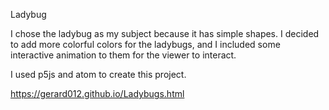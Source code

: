 Ladybug

I chose the ladybug as my subject because it has simple shapes.
I decided to add more colorful colors for the ladybugs, and I
included some interactive animation to them for the viewer to interact.

I used p5js and atom to create this project. 



https://gerard012.github.io/Ladybugs.html
